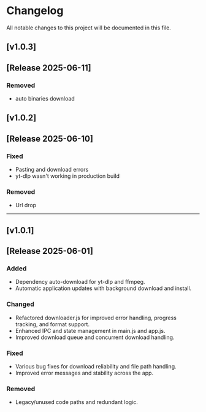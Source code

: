 # Changelog

All notable changes to this project will be documented in this file.

## [v1.0.3]

## [Release 2025-06-11]

### Removed

- auto binaries download

## [v1.0.2]

## [Release 2025-06-10]

### Fixed

- Pasting and download errors
- yt-dlp wasn't working in production build

### Removed

- Url drop

---

## [v1.0.1]

## [Release 2025-06-01]

### Added

- Dependency auto-download for yt-dlp and ffmpeg.
- Automatic application updates with background download and install.

### Changed

- Refactored downloader.js for improved error handling, progress tracking, and format support.
- Enhanced IPC and state management in main.js and app.js.
- Improved download queue and concurrent download handling.

### Fixed

- Various bug fixes for download reliability and file path handling.
- Improved error messages and stability across the app.

### Removed

- Legacy/unused code paths and redundant logic.

